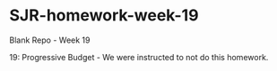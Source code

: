# SJR-homework-week-19
Blank Repo - Week 19


19: Progressive Budget - We were instructed to not do this homework.
